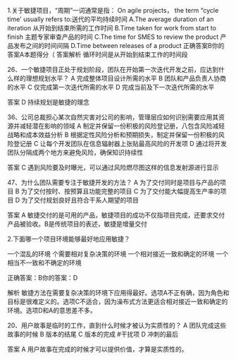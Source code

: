 1.关于敏捷项目，“周期”一词通常是指：
On agile projects， the term “cycle time' usually refers to:送代的平均持续时间
A.The average duration of an iteration
从开始到结束所需的工作时间
B.Time taken for work from start to finish
主题专家审查产品的时间
C.The time for SMES to review the
product
产品发布之间的时间间隔
D.Time between releases of a product
正确答案B你的答案A本题得分（
答案解析
循环时间是从开始到结束工作的时间段

26、一个敏捷项目正处于规划阶段，团队在开始第一次迭代开发之前，应达到什么样的理想规划水平？
A 完成整体项目设计所需的水平 
B 团队和产品负责人协商的水平 
C 仅完成第一次迭代所需的水平 
D 完成当前及下一次迭代所需的水平

答案 D 持续规划是敏捷的理念

36、公司总裁担心某次自然灾害对公司的影响，管理层应如何识别需要应用其资源并减轻潜在影响的领域 
A 制定并保留一份积极的风险登记册，八包含风险减轻战略和成本效益分析 
B 根据定性风险分析和预期损失，制定并保留一份积极的风险登记册
C 让每个开发团队在信息辐射器上张贴最高风险的开发项 
D 通过将开发团队分隔成两个地方来避免风险，确保知识持续性

答案 C 遇到风险要及时曝光，可以通过风险燃尽图这样的信息发射源进行显示

47、为什么团队需要专注于敏捷开发的方法？
A 为了交付同时是项目与产品的项目 
B 为了交付按时、按预算且功能完整的项目 
C 为了交付能大幅提高生产率的项目
D 为了交付规划良好且符合干系人期望的项目

答案 A 敏捷交付的是可用的产品，敏捷项目的成功不仅指项目完成，还要求交付产品被验收。B是传统项目的表述，敏捷是增量交付

2.下面哪一个项目环境能够最好地应用敏捷？

一个混乱的环境
个需要相对复杂决策的环境
一个相对接近一致和确定的环境
一个相当不一致和不确定的环境

正确答案：B你的答案：D

解析
敏捷方法在需要复杂决策的环境下应用得最好。选项A不正有确，因为角色和目标是很难定义的。选项C不适合，因为澡布式方法更适合相对接近一致和确定的环境。选项D和A的意思差不多。

20、用户故事是临时的工作，直到什么时候才被认为实质性的？ 
A 团队完成这些故事的时候 
B 版本的结尾 
C 版本的完成  #干扰项
D 冲刺的最后

答案 A 用户故事在完成的时候才可以提供价值，才算是实质性的。